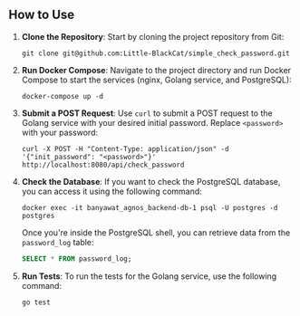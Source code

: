 ## How to Use

1. **Clone the Repository**: Start by cloning the project repository from Git:

    ```shell
    git clone git@github.com:Little-BlackCat/simple_check_password.git
    ```

2. **Run Docker Compose**: Navigate to the project directory and run Docker Compose to start the services (nginx, Golang service, and PostgreSQL):

    ```shell
    docker-compose up -d
    ```

3. **Submit a POST Request**: Use `curl` to submit a POST request to the Golang service with your desired initial password. Replace `<password>` with your password:

    ```shell
    curl -X POST -H "Content-Type: application/json" -d '{"init_password": "<password>"}' http://localhost:8080/api/check_password
    ```

4. **Check the Database**: If you want to check the PostgreSQL database, you can access it using the following command:

    ```shell
    docker exec -it banyawat_agnos_backend-db-1 psql -U postgres -d postgres
    ```

    Once you're inside the PostgreSQL shell, you can retrieve data from the `password_log` table:

    ```sql
    SELECT * FROM password_log;
    ```

5. **Run Tests**: To run the tests for the Golang service, use the following command:

    ```shell
    go test
    ```

